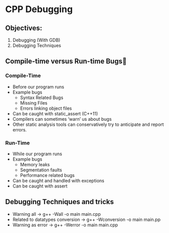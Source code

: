 # CPP Debugging

## Objectives:

1. Debugging (With GDB)
2. Debugging Techniques


## Compile-time versus Run-time Bugs🐛

### Compile-Time	                                      
* Before our program runs	
* Example bugs
    * Syntax Related Bugs
    *  Missing Files
    * Errors linking object files
* Can be caught with static_assert (C++11)
* Compilers can sometimes ‘warn’ us about bugs
* Other static analysis tools can conservatively try to anticipate and report errors.

### Run-Time
* While our program runs
* Example bugs 
    * Memory leaks
    * Segmentation faults
    * Performance related bugs
* Can be caught and handled with exceptions
* Can be caught with assert


## Debugging Techniques and tricks
* Warning all -> g++ -Wall -o main main.cpp
* Related to datatypes conversion ->  g++ -Wconversion -o main main.pp
* Warning as error ->  g++ -Werror -o main main.cpp
